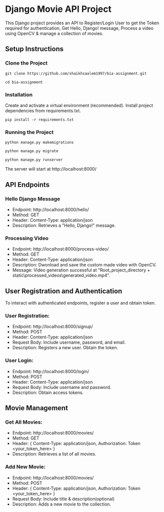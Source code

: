 # Django Movie API Project

This Django project provides an API to Register/Login User to get the Token required for authentication, Get Hello, Django! message, Process a video using OpenCV & manage a collection of movies.

## Setup Instructions

### Clone the Project

    git clone https://github.com/shaikhsaalem1997/bia-assignment.git

    cd bia-assignment

### Installation

Create and activate a virtual environment (recommended).
Install project dependencies from requirements.txt.

    pip install -r requirements.txt

### Running the Project

    python manage.py makemigrations

    python manage.py migrate

    python manage.py runserver

The server will start at http://localhost:8000/


## API Endpoints

### Hello Django Message

* Endpoint: http://localhost:8000/hello/
* Method: GET
* Header: Content-Type: application/json
* Description: Retrieves a "Hello, Django!" message.

### Processing Video

* Endpoint: http://localhost:8000/process-video/
* Method: GET
* Header: Content-Type: application/json
* Description: Dwonload and save the custom made video with OpenCV.
* Message: Video generation successful at "Root_project_directory + static\\processed_videos\\generated_video.mp4".

## User Registration and Authentication

To interact with authenticated endpoints, register a user and obtain token.

### User Registration:

* Endpoint: http://localhost:8000/signup/
* Method: POST
* Header: Content-Type: application/json
* Request Body: Include username, password, and email.
* Description: Registers a new user. Obtain the token.

### User Login:

* Endpoint: http://localhost:8000/login/
* Method: POST
* Header: Content-Type: application/json
* Request Body: Include username and password.
* Description: Obtain access tokens.

## Movie Management

### Get All Movies:

* Endpoint: http://localhost:8000/movies/
* Method: GET
* Header: { Content-Type: application/json, Authorization: Token <your_token_here> }
* Description: Retrieves a list of all movies.

### Add New Movie:

* Endpoint: http://localhost:8000/movies/
* Method: POST
* Header: { Content-Type: application/json, Authorization: Token <your_token_here> }
* Request Body: Include title & description(optional)
* Description: Adds a new movie to the collection.
